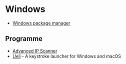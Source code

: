 # Windows

- [Windows package manager](https://devblogs.microsoft.com/commandline/windows-package-manager-preview/)

## Programme

- [Advanced IP Scanner](https://www.advanced-ip-scanner.com/de/)
- [Ueli](https://ueli.app/#/) - A keystroke launcher for Windows and macOS
